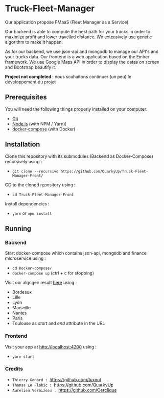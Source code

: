 # Truck-Fleet-Manager

Our application propose FMaaS (Fleet Manager as a Service).

Our backend is able to compute the best path for your trucks in order to maximize profit and lower travelled distance.
We extensively use genetic algorithm to make it happen.

As for our backend, we use json-api and mongodb to manage our API's and your trucks data.
Our frontend is a web application based on the Ember framework. We use Google Maps API in order to display the datas on screen and Bootstrap beautify it.

**Project not completed** : nous souhaitons continuer (un peu) le développement du projet

## Prerequisites

You will need the following things properly installed on your computer.

* [Git](https://git-scm.com/)
* [Node.js](https://nodejs.org/) (with NPM / Yarn))
* [docker-compose](https://docs.docker.com/compose/install/) (with Docker)

## Installation

Clone this repository with its submodules (Backend as Docker-Compose) recursively using :
* `git clone --recursive https://github.com/QuarkyUp/Truck-Fleet-Manager-Front/`

CD to the cloned repository using :
* `cd Truck-Fleet-Manager-Front`

Install dependencies :
* `yarn` or `npm install`

## Running

### Backend 
Start docker-compose which contains json-api, mongodb and finance microservice using :
* `cd Docker-compose/`
* `docker-compose up` (ctrl + c for stopping)  

Visit our algogen result [here](http://localhost:1337/algogen?start=Paris&end=Lyon) using :
* Bordeaux
* Lille
* Lyon
* Marseille
* Nantes
* Paris
* Toulouse
as *start* and *end* attribute in the URL

### Frontend
Visit your app at [http://localhost:4200](http://localhost:4200) using :
* `yarn start`

### Credits

* `Thierry Gonard : `https://github.com/tuxnut
* `Thomas Le Flohic : `https://github.com/QuarkyUp
* `Aurelien Vernizeau : `https://github.com/Cerclique
